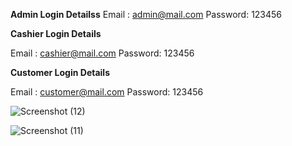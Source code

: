 
**Admin Login Detailss**
Email	: admin@mail.com
Password: 123456

**Cashier Login Details**

Email	: cashier@mail.com
Password: 123456


**Customer Login Details**

Email	: customer@mail.com
Password: 123456

![Screenshot (12)](https://user-images.githubusercontent.com/36708000/190139937-c5350678-ccd1-402b-a0d0-e96d9a8f612d.png)



![Screenshot (11)](https://user-images.githubusercontent.com/36708000/190139950-7883728d-0c8d-4253-829b-46fd1070fcd7.png)
